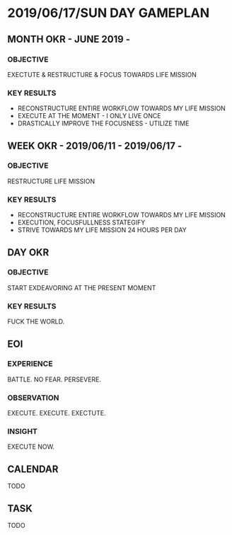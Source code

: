 # 2019/06/17/SUN DAY GAMEPLAN

## MONTH OKR - JUNE 2019 -

### OBJECTIVE

EXECTUTE & RESTRUCTURE & FOCUS TOWARDS LIFE MISSION

### KEY RESULTS

- RECONSTRUCTURE ENTIRE WORKFLOW TOWARDS MY LIFE MISSION
- EXECUTE AT THE MOMENT - I ONLY LIVE ONCE
- DRASTICALLY IMPROVE THE FOCUSNESS - UTILIZE TIME

## WEEK OKR - 2019/06/11 - 2019/06/17 -

### OBJECTIVE

RESTRUCTURE LIFE MISSION

### KEY RESULTS

- RECONSTRUCTURE ENTIRE WORKFLOW TOWARDS MY LIFE MISSION
- EXECUTION, FOCUSFULLNESS STATEGIFY
- STRIVE TOWARDS MY LIFE MISSION 24 HOURS PER DAY

## DAY OKR

### OBJECTIVE

START EXDEAVORING AT THE PRESENT MOMENT

### KEY RESULTS

FUCK THE WORLD.

## EOI

### EXPERIENCE

BATTLE. NO FEAR. PERSEVERE.

### OBSERVATION

EXECUTE. EXECUTE. EXECTUTE.

### INSIGHT

EXECUTE NOW.

## CALENDAR

TODO

## TASK

TODO

